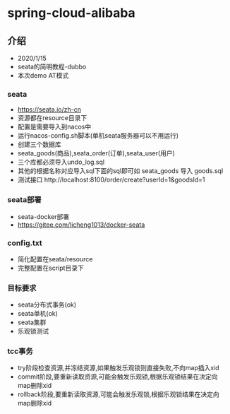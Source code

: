 # spring-cloud-alibaba

## 介绍
- 2020/1/15
- seata的简明教程-dubbo
- 本次demo AT模式

### seata
- https://seata.io/zh-cn 
- 资源都在resource目录下
- 配置是需要导入到nacos中
- 运行nacos-config.sh脚本(单机seata服务器可以不用运行)
- 创建三个数据库
- seata_goods(商品),seata_order(订单),seata_user(用户)
- 三个库都必须导入undo_log.sql
- 其他的根据名称对应导入sql下面的sql即可如 seata_goods 导入 goods.sql
- 测试接口 http://localhost:8100/order/create?userId=1&goodsId=1


### seata部署
- seata-docker部署
- https://gitee.com/licheng1013/docker-seata   

### config.txt
- 简化配置在seata/resource
- 完整配置在script目录下

### 目标要求
- seata分布式事务(ok)
- seata单机(ok)
- seata集群
- 乐观锁测试

### tcc事务
- try阶段检查资源,并冻结资源,如果触发乐观锁则直接失败,不向map插入xid
- commit阶段,要重新读取资源,可能会触发乐观锁,根据乐观锁结果在决定向map删除xid
- rollback阶段,要重新读取资源,可能会触发乐观锁,根据乐观锁结果在决定向map删除xid